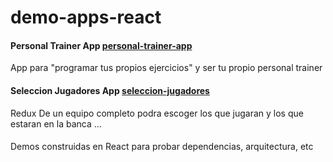 # demo-apps-react
#### Personal Trainer App [personal-trainer-app](https://github.com/popehiflo/demo-apps-react/tree/master/personal-trainer-app)

App para "programar tus propios ejercicios" y ser tu propio personal trainer

#### Seleccion Jugadores App [seleccion-jugadores](https://github.com/popehiflo/demo-apps-react/tree/master/seleccion-jugadores)

Redux
De un equipo completo podra escoger los que jugaran y los que estaran en la banca ...

#### 
Demos construidas en React para probar dependencias, arquitectura, etc
